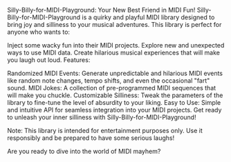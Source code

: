 Silly-Billy-for-MIDI-Playground: Your New Best Friend in MIDI Fun!
Silly-Billy-for-MIDI-Playground is a quirky and playful MIDI library designed to bring joy and silliness to your musical adventures. This library is perfect for anyone who wants to:

Inject some wacky fun into their MIDI projects.
Explore new and unexpected ways to use MIDI data.
Create hilarious musical experiences that will make you laugh out loud.
Features:

Randomized MIDI Events: Generate unpredictable and hilarious MIDI events like random note changes, tempo shifts, and even the occasional "fart" sound.
MIDI Jokes: A collection of pre-programmed MIDI sequences that will make you chuckle.
Customizable Silliness: Tweak the parameters of the library to fine-tune the level of absurdity to your liking.
Easy to Use: Simple and intuitive API for seamless integration into your MIDI projects.
Get ready to unleash your inner silliness with Silly-Billy-for-MIDI-Playground!

Note: This library is intended for entertainment purposes only. Use it responsibly and be prepared to have some serious laughs!

Are you ready to dive into the world of MIDI mayhem?
